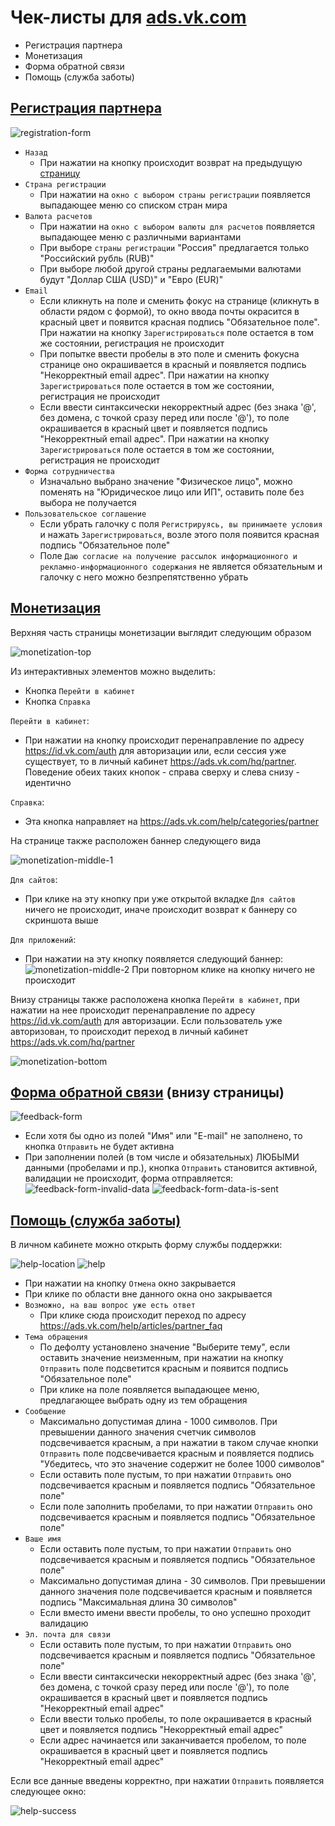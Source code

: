 # Чек-листы для [ads.vk.com](https://ads.vk.com/)

* Регистрация партнера
* Монетизация
* Форма обратной связи
* Помощь (служба заботы)

## [Регистрация партнера](https://ads.vk.com/hq/registration/partner/new)

![registration-form](screenshots/partner_registration.png)

* `Назад`
    * При нажатии на кнопку происходит возврат на предыдущую [страницу](https://ads.vk.com/hq/registration)
* `Страна регистрации`
    * При нажатии на `окно с выбором страны регистрации` появляется выпадающее меню со списком стран мира
* `Валюта расчетов`
    * При нажатии на `окно с выбором валюты для расчетов` появляется выпадающее меню с различными вариантами
    * При выборе `страны регистрации` "Россия" предлагается только "Российский рубль (RUB)"
    * При выборе любой другой страны редлагаемыми валютами будут "Доллар США (USD)" и "Евро (EUR)"
* `Email`
    * Если кликнуть на поле и сменить фокус на странице (кликнуть в области рядом с формой), то окно ввода почты окрасится в красный цвет и появится красная подпись "Обязательное поле". При нажатии на кнопку `Зарегистрироваться` поле остается в том же состоянии, регистрация не происходит
    * При попытке ввести пробелы в это поле и сменить фокусна странице оно окрашивается в красный и появляется подпись "Некорректный email адрес". При нажатии на кнопку `Зарегистрироваться` поле остается в том же состоянии, регистрация не происходит
    * Если ввести синтаксически некорректный адрес (без знака '@', без домена, с точкой сразу перед или после '@'), то поле окрашивается в красный цвет и появляется подпись "Некорректный email адрес". При нажатии на кнопку `Зарегистрироваться` поле остается в том же состоянии, регистрация не происходит
* `Форма сотрудничества`
    * Изначально выбрано значение "Физическое лицо", можно поменять на "Юридическое лицо или ИП", оставить поле без выбора не получается
* `Пользовательское соглашение`
    * Если убрать галочку с поля `Регистрируясь, вы принимаете условия` и нажать `Зарегистрироваться`, возле этого поля появится красная подпись "Обязательное поле"
    * Поле `Даю согласие на получение рассылок информационного и рекламно-информационного содержания` не является обязательным и галочку с него можно безпрепятственно убрать

## [Монетизация](https://ads.vk.com/partner)

Верхняя часть страницы монетизации выглядит следующим образом

![monetization-top](screenshots/monetization_top.png)

Из интерактивных элементов можно выделить:
* Кнопка `Перейти в кабинет`
* Кнопка `Справка`

`Перейти в кабинет`:
* При нажатии на кнопку происходит перенаправление по адресу https://id.vk.com/auth для авторизации или, если сессия уже существует, то в личный кабинет https://ads.vk.com/hq/partner. Поведение обеих таких кнопок - справа сверху и слева снизу - идентично

`Справка`:
* Эта кнопка направляет на https://ads.vk.com/help/categories/partner

На странице также расположен баннер следующего вида

![monetization-middle-1](screenshots/monetization_middle_1.png)

`Для сайтов`:
* При клике на эту кнопку при уже открытой вкладке `Для сайтов` ничего не происходит, иначе происходит возврат к баннеру со скриншота выше

`Для приложений`:
* При нажатии на эту кнопку появляется следующий баннер:
![monetization-middle-2](screenshots/monetization_middle_2.png)
При повторном клике на кнопку ничего не происходит

Внизу страницы также расположена кнопка `Перейти в кабинет`, при нажатии на нее происходит перенаправление по адресу https://id.vk.com/auth для авторизации. Если пользователь уже авторизован, то происходит переход в личный кабинет https://ads.vk.com/hq/partner

![monetization-bottom](screenshots/monetization_bottom.png)

## [Форма обратной связи](https://ads.vk.com/partner) (внизу страницы)

![feedback-form](screenshots/feedback.png)

* Если хотя бы одно из полей "Имя" или "E-mail" не заполнено, то кнопка `Отправить` не будет активна
* При заполнении полей (в том числе и обязательных) ЛЮБЫМИ данными (пробелами и пр.), кнопка `Отправить` становится активной, валидации не происходит, форма отправляется:
![feedback-form-invalid-data](screenshots/feedback_invalid_data.png)
![feedback-form-data-is-sent](screenshots/feedback_data_is_sent.png)

## [Помощь (служба заботы)](https://ads.vk.com/hq/partner)

В личном кабинете можно открыть форму службы поддержки:

![help-location](screenshots/help_location.png)
![help](screenshots/help.png)

* При нажатии на кнопку `Отмена` окно закрывается
* При клике по области вне данного окна оно закрывается
* `Возможно, на ваш вопрос уже есть ответ`
    * При клике сюда происходит переход по адресу https://ads.vk.com/help/articles/partner_faq
* `Тема обращения`
    * По дефолту установлено значение "Выберите тему", если оставить значение неизменным, при нажатии на кнопку `Отправить` поле подсветится красным и появится подпись "Обязательное поле"
    * При клике на поле появляется выпадающее меню, предлагающее выбрать одну из тем обращения
* `Сообщение`
    * Максимально допустимая длина - 1000 символов. При превышении данного значения счетчик символов подсвечивается красным, а при нажатии в таком случае кнопки `Отправить` поле подсвечивается красным и появляется подпись "Убедитесь, что это значение содержит не более 1000 символов"
    * Если оставить поле пустым, то при нажатии `Отправить` оно подсвечивается красным и появляется подпись "Обязательное поле"
    * Если поле заполнить пробелами, то при нажатии `Отправить` оно подсвечивается красным и появляется подпись "Обязательное поле"
* `Ваше имя`
    * Если оставить поле пустым, то при нажатии `Отправить` оно подсвечивается красным и появляется подпись "Обязательное поле"
    * Максимально допустимая длина - 30 символов. При превышении данного значения поле подсвечивается красным и появляется подпись "Максимальная длина 30 символов"
    * Если вместо имени ввести пробелы, то оно успешно проходит валидацию
* `Эл. почта для связи`
    * Если оставить поле пустым, то при нажатии `Отправить` оно подсвечивается красным и появляется подпись "Обязательное поле"
    * Если ввести синтаксически некорректный адрес (без знака '@', без домена, с точкой сразу перед или после '@'), то поле окрашивается в красный цвет и появляется подпись "Некорректный email адрес"
    * Если ввести только пробелы, то поле окрашивается в красный цвет и появляется подпись "Некорректный email адрес"
    * Если адрес начинается или заканчивается пробелом, то поле окрашивается в красный цвет и появляется подпись "Некорректный email адрес"

Если все данные введены корректно, при нажатии `Отправить` появляется следующее окно:

![help-success](screenshots/help_success.png)